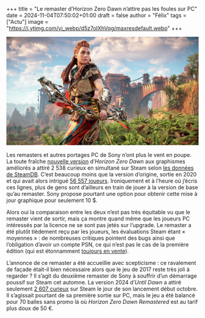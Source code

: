 
+++
title = "Le remaster d’Horizon Zero Dawn n’attire pas les foules sur PC"
date = 2024-11-04T07:50:02+01:00
draft = false
author = "Félix"
tags = ["Actu"]
image = "https://i.ytimg.com/vi_webp/d5z7oIXhVqg/maxresdefault.webp"
+++

![Horizon Zero Dawn Remastered](horizon.jpg "") 

Les remasters et autres portages PC de Sony n’ont plus le vent en poupe. La toute fraîche [nouvelle version](https://store.steampowered.com/app/2561580/Horizon_Zero_Dawn_Remastered/) d’*Horizon Zero Dawn* aux graphismes améliorés a attiré 2 538 curieux en simultané sur Steam selon [les données de SteamDB](https://steamdb.info/app/2561580/charts/). C’est beaucoup moins que la version d’origine, sortie en 2020 et qui avait alors intrigué [56 557 joueurs](https://steamdb.info/app/1151640/charts/). Ironiquement et à l’heure où j’écris ces lignes, plus de gens sont d’ailleurs en train de jouer à la version de base qu’au remaster. Sony propose pourtant une option pour obtenir cette mise à jour graphique pour seulement 10 $.

Alors oui la comparaison entre les deux n’est pas très équitable vu que le remaster vient de sortir, mais ça montre quand même que les joueurs PC intéressés par la licence ne se sont pas jetés sur l’upgrade. Le remaster a été plutôt tièdement reçu par les joueurs, les évaluations Steam étant « moyennes » : de nombreuses critiques pointent des bugs ainsi que l’obligation d’avoir un compte PSN, ce qui n’est pas le cas de la première édition (qui est étonnamment [toujours en vente](https://store.steampowered.com/app/1151640/Horizon_Zero_Dawn_Complete_Edition/)).

L’annonce de ce remaster a été accueillie avec scepticisme : ce ravalement de façade était-il bien nécessaire alors que le jeu de 2017 reste très joli à regarder ? Il s’agit du deuxième remaster de Sony à souffrir d’un démarrage poussif sur Steam cet automne. La version 2024 d’*Until Dawn* a attiré seulement [2 607 curieux](https://nostick.fr/articles/2024/octobre/0810-remake-until-dawn-peine-a-trouver-son-public/) sur Steam le jour de son lancement début octobre. Il s’agissait pourtant de sa première sortie sur PC, mais le jeu a été balancé pour 70 balles sans promo là où *Horizon Zero Dawn Remastered* est au tarif plus doux de 50 €.

